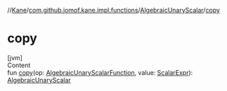 //[Kane](../../index.md)/[com.github.jomof.kane.impl.functions](../index.md)/[AlgebraicUnaryScalar](index.md)/[copy](copy.md)



# copy  
[jvm]  
Content  
fun [copy](copy.md)(op: [AlgebraicUnaryScalarFunction](../-algebraic-unary-scalar-function/index.md), value: [ScalarExpr](../../com.github.jomof.kane/-scalar-expr/index.md)): [AlgebraicUnaryScalar](index.md)  



